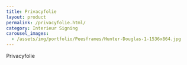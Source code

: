 ```yaml
---
title: Privacyfolie
layout: product
permalink: /privacyfolie.html/
category: Interieur Signing
carousel_images:
  - /assets/img/portfolio/Peesframes/Hunter-Douglas-1-1536x864.jpg
---
```


Privacyfolie
